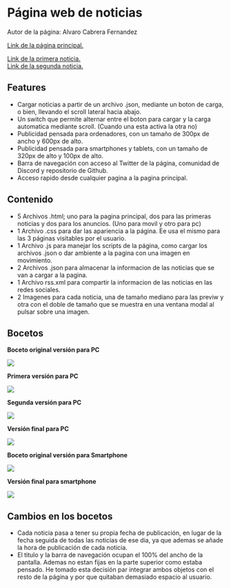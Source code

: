# Página web de noticias

Autor de la página: Alvaro Cabrera Fernandez

[Link de la página principal.](https://rawgit.com/AlvaroCabreraDAM1/LDM-News/master/news.html)

[Link de la primera noticia.](https://rawgit.com/AlvaroCabreraDAM1/LDM-News/master/new1.html) <br>
[Link de la segunda noticia.](https://rawgit.com/AlvaroCabreraDAM1/LDM-News/master/new2.html)

## Features

- Cargar noticias a partir de un archivo .json, mediante un boton de carga, o bien, llevando el scroll lateral hacia abajo.
- Un switch que permite alternar entre el boton para cargar y la carga automatica mediante scroll. (Cuando una esta activa la otra no)
- Publicidad pensada para ordenadores, con un tamaño de 300px de ancho y 600px de alto.
- Publicidad pensada para smartphones y tablets, con un tamaño de 320px de alto y 100px de alto.
- Barra de navegación con acceso al Twitter de la página, comunidad de Discord y repositorio de Github.
- Acceso rapido desde cualquier pagina a la pagina principal.

## Contenido

- 5 Archivos .html; uno para la pagina principal, dos para las primeras noticias y dos para los anuncios. (Uno para movil y otro para pc)
- 1 Archivo  .css para dar las apariencia a la página. Ee usa el mismo para las 3 páginas visitables por el usuario.
- 1 Archivo  .js para manejar los scripts de la página, como cargar los archivos .json o dar ambiente a la pagina con una imagen en movimiento.
- 2 Archivos .json para almacenar la informacion de las noticias que se van a cargar a la pagina.
- 1 Archivo rss.xml para compartir la informacion de las noticias en las redes sociales.
- 2 Imagenes para cada noticia, una de tamaño mediano para las previw y otra con el doble de tamaño que se muestra en una ventana modal al pulsar sobre una imagen.

## Bocetos

<b>Boceto original versión para PC</b>

<img src="https://rawgit.com/AlvaroCabreraDAM1/LDM-News/master/img/desings/sketchs/sketchPC.png" />

<b>Primera versión para PC</b>

<img src="https://rawgit.com/AlvaroCabreraDAM1/LDM-News/master/img/desings/desingPC1.png" />

<b>Segunda versión para PC</b>

<img src="https://rawgit.com/AlvaroCabreraDAM1/LDM-News/master/img/desings/desingPC2.png" />

<b>Versión final para PC</b>

<img src="https://rawgit.com/AlvaroCabreraDAM1/LDM-News/master/img/desings/desingPCF.png" />

<b>Boceto original versión para Smartphone</b>

<img src="https://rawgit.com/AlvaroCabreraDAM1/LDM-News/master/img/desings/sketchs/sketchSmartphone.png" />

<b>Versión final para smartphone</b>

<img src="https://rawgit.com/AlvaroCabreraDAM1/LDM-News/master/img/desings/desingSmartphoneF.png" />

## Cambios en los bocetos

- Cada noticia pasa a tener su propia fecha de publicación, en lugar de la fecha seguida de todas las noticias de ese dia, ya que ademas se añade la hora de publicación de cada noticia.
- El titulo y la barra de navegación ocupan el 100% del ancho de la pantalla. Ademas no estan fijas en la parte superior como estaba pensado. He tomado esta decisión par integrar ambos objetos con el resto de la página y por que quitaban demasiado espacio al usuario. 
